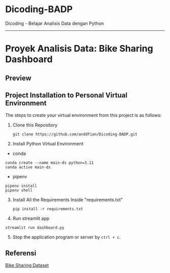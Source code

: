 # Dicoding-BADP
Dicoding - Belajar Analisis Data dengan Python

---
# Proyek Analisis Data: Bike Sharing Dashboard 

## Preview

## Project Installation to Personal Virtual Environment
The steps to create your virtual environment from this project is as follows:

1. Clone this Repository
   ```
   git clone https://github.com/anddfian/Dicoding-BADP.git
   ```

2. Install Python Virtual Environment
  - conda
  ```
  conda create --name main-ds python=3.11
  conda active main-ds
  ```
  - pipenv
  ```
  pipenv install
  pipenv shell
  ```

3. Install All the Requirements Inside "requirements.txt"
   ```
   pip install -r requirements.txt
   ```

4. Run streamlit app
  ```
  streamlit run dashboard.py
  ```

5. Stop the application program or server by `ctrl + c`.

## Referensi
[Bike Sharing Dataset](https://drive.google.com/file/d/1RaBmV6Q6FYWU4HWZs80Suqd7KQC34diQ/view?usp=sharing)
